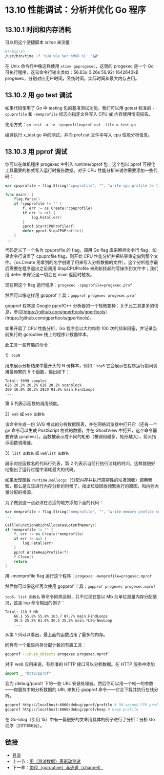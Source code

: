 # 13.10 性能调试：分析并优化 Go 程序


<extoc></extoc>

## 13.10.1 时间和内存消耗

可以用这个便捷脚本 *xtime* 来测量：

```sh
#!/bin/sh
/usr/bin/time -f '%Uu %Ss %er %MkB %C' "$@"
```

在 Unix 命令行中像这样使用 ```xtime goprogexec```，这里的 progexec 是一个 Go 可执行程序，这句命令行输出类似：56.63u 0.26s 56.92r 1642640kB progexec，分别对应用户时间，系统时间，实际时间和最大内存占用。

## 13.10.2 用 go test 调试

如果代码使用了 Go 中 testing 包的基准测试功能，我们可以用 gotest 标准的 `-cpuprofile` 和 `-memprofile` 标志向指定文件写入 CPU 或 内存使用情况报告。

使用方式：```go test -x -v -cpuprofile=prof.out -file x_test.go```

编译执行 x_test.go 中的测试，并向 prof.out 文件中写入 cpu 性能分析信息。

## 13.10.3 用 pprof 调试

你可以在单机程序 progexec 中引入 runtime/pprof 包；这个包以 pprof 可视化工具需要的格式写入运行时报告数据。对于 CPU 性能分析来说你需要添加一些代码：

```go
var cpuprofile = flag.String("cpuprofile", "", "write cpu profile to file")

func main() {
	flag.Parse()
	if *cpuprofile != "" {
		f, err := os.Create(*cpuprofile)
		if err != nil {
			log.Fatal(err)
		}
		pprof.StartCPUProfile(f)
		defer pprof.StopCPUProfile()
	}
...
```

代码定义了一个名为 cpuprofile 的 flag，调用 Go flag 库来解析命令行 flag，如果命令行设置了 cpuprofile flag，则开始 CPU 性能分析并把结果重定向到那个文件。（os.Create 用拿到的名字创建了用来写入分析数据的文件）。这个分析程序最后需要在程序退出之前调用 StopCPUProfile 来刷新挂起的写操作到文件中；我们用 defer 来保证这一切会在 main 返回时触发。

现在用这个 flag 运行程序：```progexec -cpuprofile=progexec.prof```

然后可以像这样用 gopprof 工具：```gopprof progexec progexec.prof```

gopprof 程序是 Google pprofC++ 分析器的一个轻微变种；关于此工具更多的信息，参见[https://github.com/gperftools/gperftools](https://github.com/gperftools/gperftools)。

如果开启了 CPU 性能分析，Go 程序会以大约每秒 100 次的频率阻塞，并记录当前执行的 goroutine 栈上的程序计数器样本。

此工具一些有趣的命令：

1）`topN`

用来展示分析结果中最开头的 N 份样本，例如：```top5```
它会展示在程序运行期间调用最频繁的 5 个函数，输出如下：

```
Total: 3099 samples
626 20.2% 20.2% 626 20.2% scanblock
309 10.0% 30.2% 2839 91.6% main.FindLoops
...
```

第 5 列表示函数的调用频度。

2）`web` 或 `web 函数名`

该命令生成一份 SVG 格式的分析数据图表，并在网络浏览器中打开它（还有一个 gv 命令可以生成 PostScript 格式的数据，并在 GhostView 中打开，这个命令需要安装 graphviz）。函数被表示成不同的矩形（被调用越多，矩形越大），箭头指示函数调用链。

3）`list 函数名` 或 `weblist 函数名`

展示对应函数名的代码行列表，第 2 列表示当前行执行消耗的时间，这样就很好地指出了运行过程中消耗最大的代码。

如果发现函数 `runtime.mallocgc`（分配内存并执行周期性的垃圾回收）调用频繁，那么是应该进行内存分析的时候了。找出垃圾回收频繁执行的原因，和内存大量分配的根源。

为了做到这一点必须在合适的地方添加下面的代码：

```go
var memprofile = flag.String("memprofile", "", "write memory profile to this file")
...

CallToFunctionWhichAllocatesLotsOfMemory()
if *memprofile != "" {
	f, err := os.Create(*memprofile)
	if err != nil {
		log.Fatal(err)
	}
	pprof.WriteHeapProfile(f)
	f.Close()
	return
}
```

用 -memprofile flag 运行这个程序：```progexec -memprofile=progexec.mprof```

然后你可以像这样再次使用 gopprof 工具：```gopprof progexec progexec.mprof```

`top5`，`list 函数名` 等命令同样适用，只不过现在是以 Mb 为单位测量内存分配情况，这是 top 命令输出的例子：

```
Total: 118.3 MB
	66.1 55.8% 55.8% 103.7 87.7% main.FindLoops
	30.5 25.8% 81.6% 30.5 25.8% main.*LSG·NewLoop
	...
```

从第 1 列可以看出，最上面的函数占用了最多的内存。

同样有一个报告内存分配计数的有趣工具：

```sh
gopprof --inuse_objects progexec progexec.mprof
```

对于 web 应用来说，有标准的 HTTP 接口可以分析数据。在 HTTP 服务中添加

```go
import _ "http/pprof"
```

会为 /debug/pprof/ 下的一些 URL 安装处理器。然后你可以用一个唯一的参数——你服务中的分析数据的 URL 来执行 gopprof 命令——它会下载并执行在线分析。

```sh
gopprof http://localhost:6060/debug/pprof/profile # 30-second CPU profile
gopprof http://localhost:6060/debug/pprof/heap # heap profile
```

在 Go-blog（引用 15）中有一篇很好的文章用具体的例子进行了分析：分析 Go 程序（2011年6月）。

## 链接

- [目录](directory.md)
- 上一节：[用（测试数据）表驱动测试](13.9.md)
- 下一章：[协程（goroutine）与通道（channel）](14.0.md)
